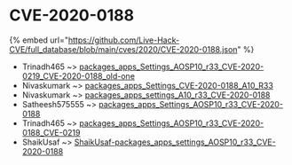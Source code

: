 # CVE-2020-0188
{% embed url="https://github.com/Live-Hack-CVE/full_database/blob/main/cves/2020/CVE-2020-0188.json" %}

* Trinadh465 ~> [packages_apps_Settings_AOSP10_r33_CVE-2020-0219_CVE-2020-0188_old-one](https://www.alice-snow.ru/2020/database/cve-2020-0188/packages_apps_settings_aosp10_r33_cve-2020-0219_cve-2020-0188_old-one-trinadh465)
* Nivaskumark ~> [packages_apps_Settings_CVE-2020-0188_A10_R33](https://www.alice-snow.ru/2020/database/cve-2020-0188/packages_apps_settings_cve-2020-0188_a10_r33-nivaskumark)
* Nivaskumark ~> [packages_apps_settings_A10_r33_CVE-2020-0188](https://www.alice-snow.ru/2020/database/cve-2020-0188/packages_apps_settings_a10_r33_cve-2020-0188-nivaskumark)
* Satheesh575555 ~> [packages_apps_Settings_AOSP10_r33_CVE-2020-0188](https://www.alice-snow.ru/2020/database/cve-2020-0188/packages_apps_settings_aosp10_r33_cve-2020-0188-satheesh575555)
* Trinadh465 ~> [packages_apps_Settings_AOSP10_r33_CVE-2020-0188_CVE-0219](https://www.alice-snow.ru/2020/database/cve-2020-0188/packages_apps_settings_aosp10_r33_cve-2020-0188_cve-0219-trinadh465)
* ShaikUsaf ~> [ShaikUsaf-packages_apps_settings_AOSP10_r33_CVE-2020-0188](https://www.alice-snow.ru/2020/database/cve-2020-0188/shaikusaf-packages_apps_settings_aosp10_r33_cve-2020-0188-shaikusaf)